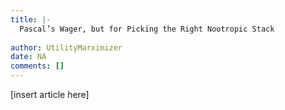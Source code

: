 ```yaml
---
title: |-
  Pascal’s Wager, but for Picking the Right Nootropic Stack
                 
author: UtilityMarximizer
date: NA
comments: []
---
```


[insert article here]